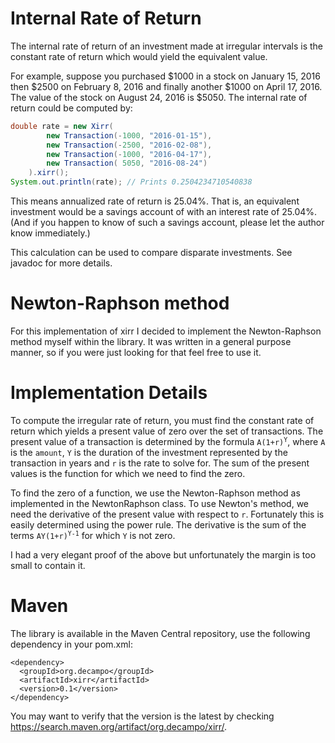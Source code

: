 # Internal Rate of Return

The internal rate of return of an investment made at irregular intervals is the constant rate of return which would yield the equivalent value.

For example, suppose you purchased $1000 in a stock on January 15, 2016 then $2500 on February 8, 2016 and finally another $1000 on April 17, 2016.  The value of the stock on August 24, 2016 is $5050.  The internal rate of return could be computed by:

```` java
double rate = new Xirr(
        new Transaction(-1000, "2016-01-15"),
        new Transaction(-2500, "2016-02-08"),
        new Transaction(-1000, "2016-04-17"),
        new Transaction( 5050, "2016-08-24")
    ).xirr();
System.out.println(rate); // Prints 0.2504234710540838
````

This means annualized rate of return is 25.04%.  That is, an equivalent investment would be a savings account of with an interest rate of 25.04%.  (And if you happen to know of such a savings account, please let the author know immediately.)

This calculation can be used to compare disparate investments.  See javadoc for more details.

# Newton-Raphson method

For this implementation of xirr I decided to implement the Newton-Raphson method myself within the library.  It was written in a general purpose manner, so if you were just looking for that feel free to use it.

# Implementation Details

To compute the irregular rate of return, you must find the constant rate of return which yields a present value of zero over the set of transactions.  The present value of a transaction is determined by the formula <code>A(1+r)<sup>Y</sup></code>, where `A` is the `amount`, `Y` is the duration of the investment represented by the transaction in years and  `r` is the rate to solve for.  The sum of the present values is the function for which we need to find the zero.

To find the zero of a function, we use the Newton-Raphson method as implemented in the NewtonRaphson class.  To use Newton's method, we need the derivative of the present value with respect to `r`. Fortunately this is easily determined using the power rule.  The derivative is the sum of the terms <code>AY(1+r)<sup>Y-1</sup></code> for which `Y` is not zero.

I had a very elegant proof of the above but unfortunately the margin is too small to contain it.

# Maven

The library is available in the Maven Central repository, use the following dependency in your pom.xml:

```
<dependency>
  <groupId>org.decampo</groupId>
  <artifactId>xirr</artifactId>
  <version>0.1</version>
</dependency>
```

You may want to verify that the version is the latest by checking https://search.maven.org/artifact/org.decampo/xirr/.
